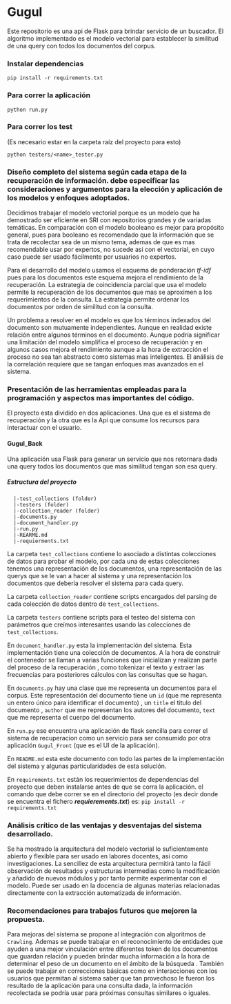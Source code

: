 # Gugul

Este repositorio es una api de Flask para brindar servicio de un buscador. El algoritmo implementado es el modelo vectorial para establecer la similitud de una query con todos los documentos del corpus.


### Instalar dependencias

```
pip install -r requirements.txt
```

### Para correr la aplicación 
```
python run.py
```

### Para correr los test

  (Es necesario estar en la carpeta raíz del proyecto para esto)
```
python testers/<name>_tester.py
```


### Diseño completo del sistema según cada etapa de la recuperación de información. debe especificar las consideraciones y argumentos para la elección y aplicación de los modelos y enfoques adoptados.

Decidimos trabajar el modelo vectorial porque es un modelo que ha demostrado ser eficiente en SRI con repositorios grandes y de variadas temáticas. En comparación con el modelo booleano es mejor para propósito general, pues para booleano es recomendado que la información que se trata de recolectar sea de un mismo tema, ademas de que es mas recomendable usar por expertos, no sucede asi con el vectorial, en cuyo caso puede ser usado fácilmente por usuarios no expertos.

Para el desarrollo del modelo usamos el esquema de ponderación *tf-idf* pues para los documentos este esquema mejora el rendimiento de la recuperación. La estrategia de coincidencia parcial que usa el modelo permite la recuperación de los documentos que mas se aproximen a los requerimientos de la consulta. La estrategia permite ordenar los documentos por orden de similitud con la consulta.

Un problema a resolver en el modelo es que  los términos indexados del documento son mutuamente independientes. Aunque en realidad existe relación entre algunos términos en el documento. Aunque podría significar una limitación del modelo simplifica el proceso de recuperación y en algunos casos mejora el rendimiento aunque a la hora de extracción el proceso no sea tan abstracto como sistemas mas inteligentes. El análisis de la correlación requiere que se tangan enfoques mas avanzados en el sistema.

### Presentación de las herramientas empleadas para la programación y aspectos mas importantes del código.

El proyecto esta dividido en dos aplicaciones. Una que es el sistema de recuperación y la otra que es la Api que consume los recursos para interactuar con el usuario.

#### Gugul_Back
Una aplicación usa Flask para generar un servicio que nos retornara dada una query todos los documentos que mas similitud tengan son esa query.

##### Estructura del proyecto
```
  |-test_collections (folder)
  |-testers (folder)
  |-collection_reader (folder)
  |-documents.py
  |-document_handler.py
  |-run.py
  |-REARME.md
  |-requierments.txt
```

La carpeta `test_collections` contiene lo asociado a distintas colecciones de datos para probar el modelo, por cada una de estas colecciones tenemos una representación de los documentos, una representación de las querys que se le van a hacer al sistema y una representación los documentos que debería resolver el sistema para cada query. 

La carpeta `collection_reader` contiene scripts encargados del parsing de cada colección de datos dentro de `test_collections`. 

La carpeta `testers` contiene scripts para el testeo del sistema con parámetros que creímos interesantes usando las colecciones de `test_collections`.


En `document_handler.py` esta la implementación del sistema. Esta implementación tiene una colección de documentos. A la hora de construir el contenedor se llaman a varias funciones que inicializan y realizan parte del proceso de la recuperación , como tokenizar el texto y extraer las frecuencias para posteriores cálculos con las consultas que se hagan.

En `documents.py` hay una clase que me representa un documentos para el corpus. Este representación del documento tiene un `id` (que me representa un entero único para identificar el documento) , un `title` el titulo del documento , `author` que me representan los autores del documento, `text` que me representa el cuerpo del documento.

En `run.py` ese encuentra una aplicación de flask sencilla para correr el sistema de recuperacion como un servicio para ser consumido por otra aplicación `Gugul_Front` (que es el UI de la aplicación).

En `README.md` esta este documento con todo las partes de la implementación del sistema y algunas particularidades de esta solución.

En `requirements.txt` están los requerimientos de dependencias del proyecto que deben instalarse antes de que se corra la aplicación. el comando que debe correr se en el directorio del proyecto (es decir donde se encuentra el fichero ***requierements.txt***) es: ```pip install -r requirements.txt```



### Análisis crítico de las ventajas y desventajas del sistema desarrollado.

Se ha mostrado la arquitectura del modelo vectorial lo suficientemente abierto y flexible para ser usado en labores docentes, asi como investigaciones. La sencillez de esta arquitectura permitirá tanto la fácil observación de resultados y estructuras intermedias como la modificación y añadido de nuevos módulos y por tanto permite experimentar con el modelo. Puede ser usado en la docencia de algunas materias relacionadas directamente con la extracción automatizada de información.


### Recomendaciones para trabajos futuros que mejoren la propuesta.

Para mejoras del sistema se propone al integración con algoritmos de `Crawling`. Ademas se puede trabajar en el reconocimiento de entidades que ayuden a una mejor vinculación entre diferentes token de los documentos que guardan relación y pueden brindar mucha información a la hora de determinar el peso de un documento en el ámbito de la búsqueda . También se puede trabajar en correcciones básicas como en interacciones con los usuarios que permitan al sistema saber que tan provechoso le fueron los resultado de la aplicación para una consulta dada, la información recolectada se podría usar para próximas consultas similares o iguales.
